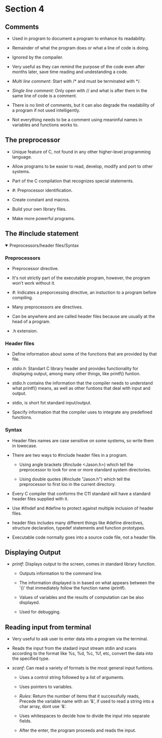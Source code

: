 # Section 4

## Comments

- Used in program to document a program to enhance its readability.

- Remainder of what the program does or what a line of code is doing.

- Ignored by the compailer.

- Very useful as they can remind the purpose of the code even after months
  later, save time reading and undestanding a code.

- *Multi line comment*: Start with /* and must be terminated with */.

- *Single line comment*: Only open with // and what is after them in the same
  line of code is a comment.

- There is no limit of comments, but it can also degrade the readability of 
  a program if not used intelligently.

- Not everything needs to be a comment using meaninful names in variables
  and functions works to.

## The preprocessor

- Unique feature of C, not found in any other higher-level programming language.

- Allow programs to be easier to read, develop, modify and port to other systems.

- Part of the C compilation that recognizes special statements.

- *#*: Preprocessor identification.

- Create constant and macros.

- Build your own library files.

- Make more powerful programs.

## The #include statement
<details open>
<summary>Preprocessors/header files/Syntax</summary>

### Preprocessors
- Preprocessor directive. 

- It's not strictly part of the executable program, however, the program won't
  work without it.

- *#*: Indicates a preporcessing directive, an instuction to a program before 
  compiling.

- Many preprocessors are directives.

- Can be anywhere and are called header files because are usually at the head
  of a program.

- .h extension.

### Header files

- Define information about some of the functions that are provided by that file.

- *stdio.h*: Standart C library header and provides functionality for displaying
  output, among many other things, like printf() funtion.

- stdio.h contains the information that the compiler needs to understand what
  printf() means, as well as other funtions that deal with input and output.

- stdio, is short fot standard input/output.

- Specify information that the compiler uses to integrate any predefined 
  functions.

### Syntax

- Header files names are case sensitive on some systems, so write them in 
  lowecase.

- There are two ways to #include header files in a program.

    - Using angle brackets (#include <Jason.h>) which tell the preprocessor
      to look for one or more standard system directories.
    
    - Using double quotes (#include "Jason.h") which tell the preprocessor 
      to first loo in the current directory.  

- Every C compiler that conforms the C11 standard will have a standard header 
  files supplied with it.

- Use #ifndef and #define to protect against multiple inclusion of header files.

- header files includes many different things like #define directives, structure
  declaration, typedef statements and function prototypes.

- Executable code normally goes into a source code file, not a header file.

## Displaying Output

- *printf*: Displays output to the screen, comes in standard library function.

    - Outputs information to the command line.

    - The information displayed is in based on what appears between the '()' 
    that immediately follow the function name (printf).

    - Values of variables and the results of computation can be also displayed.

    - Used for debugging.

## Reading input from terminal

- Very useful to ask user to enter data into a program via the terminal.

- Reads the input from the stadard input stream stdin and scans according to the
  format like %s, %d, %c, %f, etc, convert the data into the specified type.

- *scanf*: Can read a variety of formats is the most general input funtions.

    - Uses a control string followed by a list of arguments.

    - Uses pointers to variables.

    - *Rules*: Return the number of items that it successfully reads, Precede the 
    variable name with  an '&', if used to read a string into a char array, dont 
    use '&'.

    - Uses whitespaces to decide how to divide the input into separate fields. 

    - After the enter, the program proceeds and reads the input.
